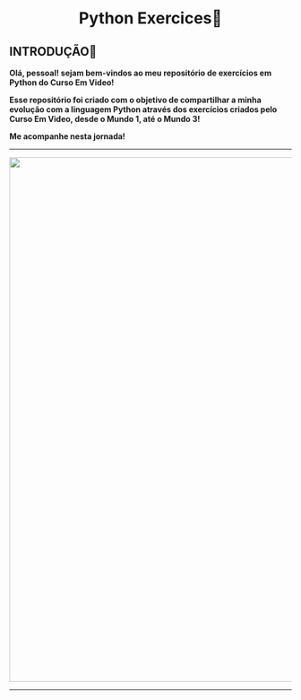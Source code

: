 <h1 align="center"> Python Exercices🐍 </h1>

<h2> INTRODUÇÃO🌱 </h2>
<p> <strong>
Olá, pessoal! sejam bem-vindos ao meu repositório de exercícios em Python do Curso Em Video!

Esse repositório foi criado com o objetivo de compartilhar a minha evolução com a linguagem Python através dos exercícios criados pelo Curso Em Video, desde o Mundo 1, até o Mundo 3!

Me acompanhe nesta jornada!
</strong> </p>

<hr>
<p align="center">
  <img src="https://i.pinimg.com/736x/d8/01/01/d80101476830af9e9bb328449d3d08db.jpg" width="935" heigth="1400"/>
</p>
<hr>
